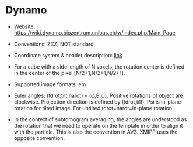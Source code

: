 # Dynamo

* Website: https://wiki.dynamo.biozentrum.unibas.ch/w/index.php/Main_Page
* Conventions: ZXZ, NOT standard


* Coordinate system & header description: [link](https://wiki.dynamo.biozentrum.unibas.ch/w/index.php/Euler_angles_convention)
* For	a	cube with	a	side length	of N	voxels,	the	rotation center is defined in the center of the pixel	[N/2+1,N/2+1,N/2+1].	
* Supported image formats: em
* Euler angles: (tdrot,tilt,narot) = (φ,θ,ψ). Positive rotations of object are clockwise. Projection direction is defined by (tdrot,tilt).
Psi is in-plane rotation for tilted image. For untilted tdrot=narot=in-plane rotation
* In the context of subtomogram	averaging, the angles are	understood as the	rotation that we need to operate on the template in order to align it with the particle. This is also the convention in AV3. XMIPP uses the opposite convention.	
  
	
  
 


  
	
  

